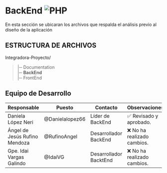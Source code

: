 # BackEnd ![PHP](https://img.shields.io/badge/Markdown-000000?styke=for-the-bodge&logo=markdown&logoColor=white)

En esta sección se ubicaran los archivos que respalda el análisis previo al diseño de la aplicación

## **ESTRUCTURA DE ARCHIVOS**

Integradora-Proyecto/<br>
>|─ Documentation <br>
>|─ **BackEnd**<br>
>|─ FrontEnd <br>


## Equipo de Desarrollo
| Responsable | Puesto | Contacto | Observaciones |
|-------------|--------|----------|---------------|
|Daniela López Neri|@Danielalopez66|Líder de BackEnd|✅ Revisado y aprobado.|
|Ángel de Jesús Rufino Mendoza|@RufinoAngel|Desarrollador BackEnd|❌ No ha realizado cambios.|
|Gpe. Idai Vargas Galindo|@IdaiVG|Desarrollador BacktEnd|❌ No ha realizado cambios.|
